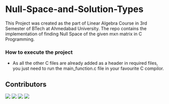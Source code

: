 # Null-Space-and-Solution-Types
This Project was created as the part of Linear Algebra Course in 3rd Semester of BTech at Ahmedabad University. The repo contains the implementation of finding Null Space of the given mxn matrix in C Programming. 

### How to execute the project
* As all the other C files are already added as a header in required files, you just need to run the main_function.c file in your favourite C compilor.

## Contributors
[![](https://avatars1.githubusercontent.com/u/56075605?s=50&u=bf99d5c66a0749903135b279cf00e8ecf0e26d77&v=4)](https://github.com/meetakbari)
[![](https://avatars0.githubusercontent.com/u/55320599?s=50&v=4)](https://github.com/MayankkumarTank)
[![](https://avatars.githubusercontent.com/u/50065408?s=50v=4)](https://github.com/JeetKaria06)
[![](https://avatars.githubusercontent.com/u/49686817?s=50v=4)](https://github.com/mrchocha)

